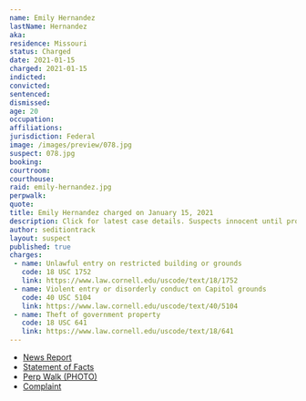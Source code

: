 ```yaml
---
name: Emily Hernandez
lastName: Hernandez
aka:
residence: Missouri
status: Charged
date: 2021-01-15
charged: 2021-01-15
indicted:
convicted: 
sentenced: 
dismissed: 
age: 20
occupation:
affiliations:
jurisdiction: Federal
image: /images/preview/078.jpg
suspect: 078.jpg
booking:
courtroom:
courthouse:
raid: emily-hernandez.jpg
perpwalk:
quote:
title: Emily Hernandez charged on January 15, 2021
description: Click for latest case details. Suspects innocent until proven guilty.
author: seditiontrack
layout: suspect
published: true
charges:
 - name: Unlawful entry on restricted building or grounds
   code: 18 USC 1752
   link: https://www.law.cornell.edu/uscode/text/18/1752
 - name: Violent entry or disorderly conduct on Capitol grounds
   code: 40 USC 5104
   link: https://www.law.cornell.edu/uscode/text/40/5104
 - name: Theft of government property
   code: 18 USC 641
   link: https://www.law.cornell.edu/uscode/text/18/641
---
```

- [News Report](https://www.ksdk.com/article/news/local/missouri-woman-capitol-riot-turns-herself-in/63-8f78e65f-b006-406e-b3d3-6ff3315efb03)
- [Statement of Facts](https://www.justice.gov/opa/page/file/1357301/download)
- [Perp Walk (PHOTO)](https://www.ksdk.com/article/news/local/missouri-woman-capitol-riot-turns-herself-in/63-8f78e65f-b006-406e-b3d3-6ff3315efb03)
- [Complaint](https://www.justice.gov/opa/page/file/1357296/download)
